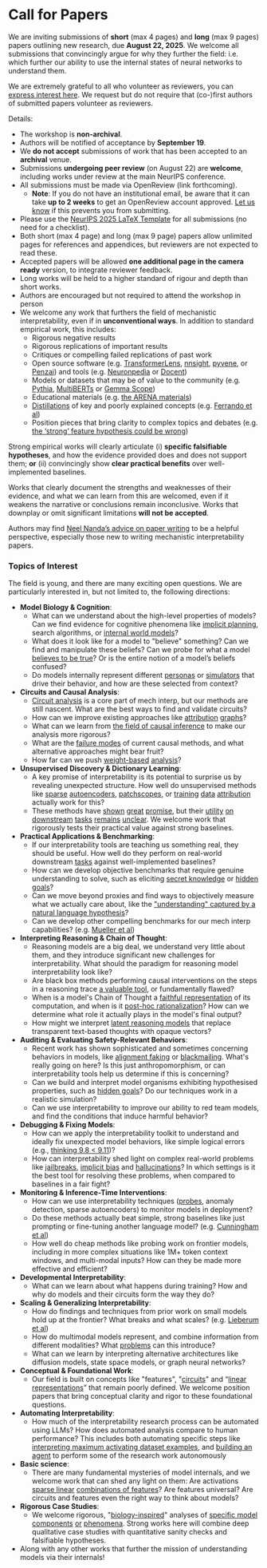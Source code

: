 # Call for Papers
We are inviting submissions of **short** (max 4 pages) and **long** (max 9 pages) papers outlining new research, due **August 22, 2025**. We welcome all submissions that convincingly argue for why they further the field: i.e. which further our ability to use the internal states of neural networks to understand them. 

We are extremely grateful to all who volunteer as reviewers, you can [express interest here](https://www.google.com/url?q=https://docs.google.com/forms/d/e/1FAIpQLSdiw1SJllzoTz_nqzDTzTOGb9DV3W_truQyh-WvYj_QGIi7Mg/viewform?usp%3Ddialog&sa=D&source=editors&ust=1753617971770219&usg=AOvVaw2UmWMoGsy3Km7zQluHFPQx). We request but do not require that (co-)first authors of submitted papers volunteer as reviewers. 

Details: 
* The workshop is **non-archival**.
* Authors will be notified of acceptance by **September 19**.
* We **do not accept** submissions of work that has been accepted to an **archival** venue.
* Submissions **undergoing peer review** (on August 22) are **welcome**, including works under review at the main NeurIPS conference.
* All submissions must be made via OpenReview (link forthcoming).
  * **Note**: If you do not have an institutional email, be aware that it can take **up to 2 weeks** to get an OpenReview account approved. [Let us know](mailto:neurips2025@mechinterpworkshop.com) if this prevents you from submitting.
* Please use the [NeurIPS 2025 LaTeX Template](https://www.google.com/url?q=https://media.neurips.cc/Conferences/NeurIPS2025/Styles.zip&sa=D&source=editors&ust=1753617971774011&usg=AOvVaw2PRFJWYcogImNy3X_5kNcC) for all submissions (no need for a checklist).
* Both short (max 4 page) and long (max 9 page) papers allow unlimited pages for references and appendices, but reviewers are not expected to read these.
* Accepted papers will be allowed **one additional page in the camera ready** version, to integrate reviewer feedback.
* Long works will be held to a higher standard of rigour and depth than short works.
* Authors are encouraged but not required to attend the workshop in person
* We welcome any work that furthers the field of mechanistic interpretability, even if in **unconventional ways**. In addition to standard empirical work, this includes:
  * Rigorous negative results
  * Rigorous replications of important results
  * Critiques or compelling failed replications of past work
  * Open source software (e.g. [TransformerLens](https://www.google.com/url?q=https://github.com/neelnanda-io/TransformerLens&sa=D&source=editors&ust=1753617971777411&usg=AOvVaw3kw3TUOWSn_j_jxWP3CFtT), [nnsight](https://www.google.com/url?q=https://github.com/ndif-team/nnsight&sa=D&source=editors&ust=1753617971777682&usg=AOvVaw02zsOpVioNOG1o5Rg_ZUzT), [pyvene](https://www.google.com/url?q=https://github.com/stanfordnlp/pyvene/tree/main/pyvene/models/mlp&sa=D&source=editors&ust=1753617971777963&usg=AOvVaw0hUa5n8LJZexZ9pp2AqWoN), or [Penzai](https://www.google.com/url?q=https://github.com/google-deepmind/penzai&sa=D&source=editors&ust=1753617971778182&usg=AOvVaw2yQHpNyVZsCVs6bmbOQ8Mu)) and tools (e.g. [Neuronpedia](https://www.google.com/url?q=http://neuronpedia.org&sa=D&source=editors&ust=1753617971778411&usg=AOvVaw3mZBplMqJjIrMXQNpyj5Xh) or [Docent](https://www.google.com/url?q=https://transluce.org/introducing-docent&sa=D&source=editors&ust=1753617971778597&usg=AOvVaw21lLfbuV440BvDj2Oed6Fl))
  * Models or datasets that may be of value to the community (e.g. [Pythia](https://www.google.com/url?q=https://arxiv.org/abs/2304.01373&sa=D&source=editors&ust=1753617971779102&usg=AOvVaw1slwcJYQ4rxO8T4PBOFUsH), [MultiBERTs](https://www.google.com/url?q=https://arxiv.org/abs/2106.16163&sa=D&source=editors&ust=1753617971779294&usg=AOvVaw28FnFTBUJ006JOSMWAWg9I) or [Gemma Scope](https://www.google.com/url?q=https://arxiv.org/abs/2408.05147&sa=D&source=editors&ust=1753617971779486&usg=AOvVaw03qL6oZq879BfYrJiElws7))
  * Educational materials (e.g. [the ARENA materials](https://www.google.com/url?q=https://arena3-chapter1-transformer-interp.streamlit.app/&sa=D&source=editors&ust=1753617971779935&usg=AOvVaw05RNxB_zvJq6-_zjoFn29h))
  * [Distillations](https://www.google.com/url?q=https://distill.pub/2017/research-debt/&sa=D&source=editors&ust=1753617971780217&usg=AOvVaw1YiY_FmEPYlnQTE5z4ZrCm) of key and poorly explained concepts (e.g. [Ferrando et al](https://www.google.com/url?q=https://arxiv.org/abs/2405.00208&sa=D&source=editors&ust=1753617971780577&usg=AOvVaw3j-RnWFPWnyqbfXNsaz5RX))
  * Position pieces that bring clarity to complex topics and debates (e.g. [the ‘strong’ feature hypothesis could be wrong](https://www.google.com/url?q=https://www.alignmentforum.org/posts/tojtPCCRpKLSHBdpn/the-strong-feature-hypothesis-could-be-wrong&sa=D&source=editors&ust=1753617971781306&usg=AOvVaw0p3nzWrAPlnfZ8IQ37rrAX))

Strong empirical works will clearly articulate (i) **specific falsifiable hypotheses**, and how the evidence provided does and does not support them; **or** (ii) convincingly show **clear practical benefits** over well-implemented baselines. 

Works that clearly document the strengths and weaknesses of their evidence, and what we can learn from this are welcomed, even if it weakens the narrative or conclusions remain inconclusive. Works that downplay or omit significant limitations **will not be accepted**. 

Authors may find [Neel Nanda’s advice on paper writing](https://www.google.com/url?q=https://www.alignmentforum.org/posts/eJGptPbbFPZGLpjsp/highly-opinionated-advice-on-how-to-write-ml-papers&sa=D&source=editors&ust=1753617971784118&usg=AOvVaw2FchQMe6PaOrJ-WP_q9CFx) to be a helpful perspective, especially those new to writing mechanistic interpretability papers. 
### Topics of Interest
The field is young, and there are many exciting open questions. We are particularly interested in, but not limited to, the following directions: 
* **Model Biology & Cognition**:
  * What can we understand about the high-level properties of models? Can we find evidence for cognitive phenomena like [implicit planning](https://www.google.com/url?q=https://transformer-circuits.pub/2025/attribution-graphs/biology.html%23dives-poems&sa=D&source=editors&ust=1753617971786104&usg=AOvVaw29NPaeTHaM_iF5Jzc9uQEI), search algorithms, or [internal world models](https://www.google.com/url?q=https://arxiv.org/abs/2210.13382&sa=D&source=editors&ust=1753617971786457&usg=AOvVaw33BjRCEuMMDbUV_8OqJDdQ)?
  * What does it look like for a model to "believe" something? Can we find and manipulate these beliefs? Can we probe for what a model [believes to be true](https://www.google.com/url?q=https://arxiv.org/abs/2310.06824&sa=D&source=editors&ust=1753617971787148&usg=AOvVaw1OlataEFr3zwffrD92IIVH)? Or is the entire notion of a model’s beliefs confused?
  * Do models internally represent different [personas](https://www.google.com/url?q=https://arxiv.org/abs/2406.12094&sa=D&source=editors&ust=1753617971787703&usg=AOvVaw2ccolUzNTRm82kXGuWfb3b) or [simulators](https://www.google.com/url?q=https://www.nature.com/articles/s41586-023-06647-8&sa=D&source=editors&ust=1753617971787933&usg=AOvVaw0Yme0CazlZp8k7LfrLBYRl) that drive their behavior, and how are these selected from context?
* **Circuits and Causal Analysis**:
  * [Circuit analysis](https://www.google.com/url?q=https://distill.pub/2020/circuits/zoom-in/&sa=D&source=editors&ust=1753617971788765&usg=AOvVaw365YH0Lm2_uxpEyKwUD5ni) is a core part of mech interp, but our methods are still nascent. What are the best ways to find and validate circuits?
  * How can we improve existing approaches like [attribution](https://www.google.com/url?q=https://arxiv.org/abs/2406.11944&sa=D&source=editors&ust=1753617971789640&usg=AOvVaw3-8BAfx3PXCaWJBBHxHxP0) [graphs](https://www.google.com/url?q=https://transformer-circuits.pub/2025/attribution-graphs/methods.html&sa=D&source=editors&ust=1753617971789902&usg=AOvVaw2asdlMogsiJM7tGss8Q-Ai)?
  * What can we learn from [the field of causal inference](https://www.google.com/url?q=https://arxiv.org/abs/2407.04690&sa=D&source=editors&ust=1753617971790287&usg=AOvVaw0tHhvXNvGgecSCekCkknBB) to make our analysis more rigorous?
  * What are the [failure modes](https://www.google.com/url?q=https://arxiv.org/abs/2307.15771&sa=D&source=editors&ust=1753617971790734&usg=AOvVaw2cj9vNH93mkke81spoP_W7) of current causal methods, and what alternative approaches might bear fruit?
  * How far can we push [weight-based](https://www.google.com/url?q=https://arxiv.org/abs/2301.05217&sa=D&source=editors&ust=1753617971791269&usg=AOvVaw05INwtrr5XMIJvDC5HH3xi) [analysis](https://www.google.com/url?q=https://arxiv.org/abs/2410.08417&sa=D&source=editors&ust=1753617971791428&usg=AOvVaw3VW7UcKNOGWNGWmxXFbr_j)?
* **Unsupervised Discovery & Dictionary Learning**:
  * A key promise of interpretability is its potential to surprise us by revealing unexpected structure. How well do unsupervised methods like [sparse](https://www.google.com/url?q=https://arxiv.org/abs/2103.15949&sa=D&source=editors&ust=1753617971792366&usg=AOvVaw0EHVGyC1IDNmTcvvHZh5rx) [autoencoders](https://www.google.com/url?q=https://transformer-circuits.pub/2023/monosemantic-features&sa=D&source=editors&ust=1753617971792588&usg=AOvVaw0_kR2WPuY3YcQDNzvsFGvn), [patch](https://www.google.com/url?q=https://arxiv.org/abs/2401.06102&sa=D&source=editors&ust=1753617971792789&usg=AOvVaw1BlZdk7y-8iM2ifMoHWnGo)[scopes](https://www.google.com/url?q=https://arxiv.org/abs/2403.10949v2&sa=D&source=editors&ust=1753617971792926&usg=AOvVaw3-OHMgv_uuhhLFABd67SG9), or [training](https://www.google.com/url?q=https://proceedings.mlr.press/v70/koh17a?ref%3Dhttps://githubhelp.com&sa=D&source=editors&ust=1753617971793145&usg=AOvVaw20c8K-1bQsDcG-Sovw5bNz) [data](https://www.google.com/url?q=https://arxiv.org/abs/2308.03296&sa=D&source=editors&ust=1753617971793338&usg=AOvVaw2q3L9lO8r8h5eealXJnNVo) [attribution](https://www.google.com/url?q=https://arxiv.org/abs/2205.11482&sa=D&source=editors&ust=1753617971793522&usg=AOvVaw32SYty6RduFOixom6erbH0) actually work for this?
  * These methods have [shown](https://www.google.com/url?q=https://transformer-circuits.pub/2024/scaling-monosemanticity/index.html&sa=D&source=editors&ust=1753617971793988&usg=AOvVaw08m3RRfLo_eucLT3q8MPHh) [great](https://www.google.com/url?q=https://transformer-circuits.pub/2025/attribution-graphs/biology.html&sa=D&source=editors&ust=1753617971794264&usg=AOvVaw23z8SdmRWoMqOqppWIU7QX) [promise](https://www.google.com/url?q=https://arxiv.org/abs/2503.10965&sa=D&source=editors&ust=1753617971794487&usg=AOvVaw2nqIxaj1R6PDfpSIxFyG0u), but their [utility](https://www.google.com/url?q=https://arxiv.org/abs/2502.16681&sa=D&source=editors&ust=1753617971794742&usg=AOvVaw0nyGjI7HWH3mY2EDlLIsvP) [on](https://www.google.com/url?q=https://www.tilderesearch.com/blog/sieve&sa=D&source=editors&ust=1753617971794917&usg=AOvVaw3Jkbv-sStpQQbqGdohIoNj) [downstream](https://www.google.com/url?q=https://arxiv.org/abs/2501.17148&sa=D&source=editors&ust=1753617971795083&usg=AOvVaw10HfXlblqXcLUqjOjuzLBi) [tasks](https://www.google.com/url?q=https://transformer-circuits.pub/2024/features-as-classifiers/index.html&sa=D&source=editors&ust=1753617971795288&usg=AOvVaw0rIp-spgWXLd-ApAthxUkm) [remains](https://www.google.com/url?q=https://arxiv.org/abs/2502.04382&sa=D&source=editors&ust=1753617971795485&usg=AOvVaw3Gs0rcfmkEKW5zHnLT0GRh) [unclear](https://www.google.com/url?q=https://www.alignmentforum.org/posts/4uXCAJNuPKtKBsi28/negative-results-for-saes-on-downstream-tasks&sa=D&source=editors&ust=1753617971795783&usg=AOvVaw0mPvRJaPsrXGooDimICJtj). We welcome work that rigorously tests their practical value against strong baselines.
* **Practical Applications & Benchmarking**:
  * If our interpretability tools are teaching us something real, they should be useful. How well do they perform on real-world downstream [tasks](https://www.google.com/url?q=https://www.lesswrong.com/posts/wGRnzCFcowRCrpX4Y/downstream-applications-as-validation-of-interpretability&sa=D&source=editors&ust=1753617971797039&usg=AOvVaw1K_k3Jp2uAOzDD50pzMahf) against well-implemented baselines?
  * How can we develop objective benchmarks that require genuine understanding to solve, such as eliciting [secret knowledge](https://www.google.com/url?q=https://arxiv.org/abs/2505.14352&sa=D&source=editors&ust=1753617971797714&usg=AOvVaw1ObzNfbtwjUCCT4xl8rxdf) or [hidden goals](https://www.google.com/url?q=https://arxiv.org/abs/2503.10965&sa=D&source=editors&ust=1753617971797904&usg=AOvVaw3h1IIrJ5tN_LB5ZzM0VYy-)?
  * Can we move beyond proxies and find ways to objectively measure what we actually care about, like the ["understanding" captured by a natural language hypothesis](https://www.google.com/url?q=https://arxiv.org/abs/2502.04382&sa=D&source=editors&ust=1753617971798501&usg=AOvVaw2WtcTeHswdwPNPC42MIS_G)?
  * Can we develop other compelling benchmarks for our mech interp capabilities? (e.g. [Mueller et al](https://www.google.com/url?q=https://arxiv.org/abs/2504.13151&sa=D&source=editors&ust=1753617971799023&usg=AOvVaw3GPPhK__jqXErH9kDrCsuj))
* **Interpreting Reasoning & Chain of Thought**:
  * Reasoning models are a big deal, we understand very little about them, and they introduce significant new challenges for interpretability. What should the paradigm for reasoning model interpretability look like?
  * Are black box methods performing causal interventions on the steps in a reasoning trace [a valuable tool](https://www.google.com/url?q=https://arxiv.org/abs/2506.19143&sa=D&source=editors&ust=1753617971800502&usg=AOvVaw1GAVy8_DG2mNIXz6sRQSAs), or fundamentally flawed?
  * When is a model's Chain of Thought a [faithful representation](https://www.google.com/url?q=https://arxiv.org/abs/2305.04388&sa=D&source=editors&ust=1753617971801291&usg=AOvVaw3xEcFTE4CodB2MrRo4y-O1) of its computation, and when is it [post-hoc rationalization](https://www.google.com/url?q=https://arxiv.org/abs/2503.08679&sa=D&source=editors&ust=1753617971801684&usg=AOvVaw1Lp6WRzK2ePb6DmjUDxqb5)? How can we determine what role it actually plays in the model's final output?
  * How might we interpret [latent reasoning models](https://www.google.com/url?q=https://arxiv.org/abs/2412.06769&sa=D&source=editors&ust=1753617971802278&usg=AOvVaw1axeQSEdTQ2Qt0ZEoXP1Vb) that replace transparent text-based thoughts with opaque vectors?
* **Auditing & Evaluating Safety-Relevant Behaviors**:
  * Recent work has shown sophisticated and sometimes concerning behaviors in models, like [alignment faking](https://www.google.com/url?q=https://arxiv.org/abs/2412.14093&sa=D&source=editors&ust=1753617971803221&usg=AOvVaw27XybOh68JPCjdiLoskwLA) or [blackmailing](https://www.google.com/url?q=https://www.anthropic.com/research/agentic-misalignment&sa=D&source=editors&ust=1753617971803451&usg=AOvVaw2_WmwryRQZg5lQ_DCjUN_3). What's really going on here? Is this just anthropomorphism, or can interpretability tools help us determine if this is concerning?
  * Can we build and interpret model organisms exhibiting hypothesised properties, such as [hidden goals](https://www.google.com/url?q=https://arxiv.org/abs/2503.10965&sa=D&source=editors&ust=1753617971804329&usg=AOvVaw0lp5zrE5B8Lgcx3ul0XBnp)? Do our techniques work in a realistic simulation?
  * Can we use interpretability to improve our ability to red team models, and find the conditions that induce harmful behavior?
* **Debugging & Fixing Models**:
  * How can we apply the interpretability toolkit to understand and ideally fix unexpected model behaviors, like simple logical errors (e.g., [thinking 9.8 < 9.11](https://www.google.com/url?q=https://transluce.org/observability-interface&sa=D&source=editors&ust=1753617971805600&usg=AOvVaw3n-ocphJpjDT2HYDpdZ6Cp))?
  * How can interpretability shed light on complex real-world problems like [jailbreaks](https://www.google.com/url?q=https://transformer-circuits.pub/2025/attribution-graphs/biology.html%23dives-jailbreak&sa=D&source=editors&ust=1753617971806148&usg=AOvVaw2vh1fsSfmGDdglziQlgxSL), [implicit bias](https://www.google.com/url?q=https://arxiv.org/abs/2506.10922&sa=D&source=editors&ust=1753617971806355&usg=AOvVaw1N8yz7vanc8xwN-A5jDzoy) and [hallucinations](https://www.google.com/url?q=https://arxiv.org/abs/2411.14257&sa=D&source=editors&ust=1753617971806524&usg=AOvVaw1G_pmgr6U5POShJG_5ZAsB)? In which settings is it the best tool for resolving these problems, when compared to baselines in a fair fight?
* **Monitoring & Inference-Time Interventions**:
  * How can we use interpretability techniques ([probes](https://www.google.com/url?q=https://arxiv.org/abs/2102.12452&sa=D&source=editors&ust=1753617971807461&usg=AOvVaw1NzrYO-XIcgW6GnEdbtn8l), anomaly detection, sparse autoencoders) to monitor models in deployment?
  * Do these methods actually beat simple, strong baselines like just prompting or fine-tuning another language model? (e.g. [Cunningham et al](https://www.google.com/url?q=https://alignment.anthropic.com/2025/cheap-monitors/&sa=D&source=editors&ust=1753617971808318&usg=AOvVaw1ud_L5VWfLrd-G_qgxMcW0))
  * How well do cheap methods like probing work on frontier models, including in more complex situations like 1M+ token context windows, and multi-modal inputs? How can they be made more effective and efficient?
* **Developmental Interpretability**:
  * What can we learn about what happens during training? How and why do models and their circuits form the way they do?
* **Scaling & Generalizing Interpretability**:
  * How do findings and techniques from prior work on small models hold up at the frontier? What breaks and what scales? (e.g. [Lieberum et al](https://www.google.com/url?q=https://arxiv.org/abs/2307.09458&sa=D&source=editors&ust=1753617971810343&usg=AOvVaw2xFdtQyFcVnL57YYiWb9ti))
  * How do multimodal models represent, and combine information from different modalities? What [problems](https://www.google.com/url?q=https://openreview.net/pdf?id%3DVUhRdZp8ke&sa=D&source=editors&ust=1753617971810864&usg=AOvVaw3KxMAqoaHsGkxkCqgsfbHy) can this introduce?
  * What can we learn by interpreting alternative architectures like diffusion models, state space models, or graph neural networks?
* **Conceptual & Foundational Work**:
  * Our field is built on concepts like "features", "[circuits](https://www.google.com/url?q=https://distill.pub/2020/circuits/zoom-in/&sa=D&source=editors&ust=1753617971811885&usg=AOvVaw2Vqwu-2IF8QwwxiSWXigWp)" and “[linear representations](https://www.google.com/url?q=https://transformer-circuits.pub/2024/july-update/index.html%23linear-representations&sa=D&source=editors&ust=1753617971812181&usg=AOvVaw2WbgVkHpHR9qlv_QznUIl4)” that remain poorly defined. We welcome position papers that bring conceptual clarity and rigor to these foundational questions.
* **Automating Interpretability**:
  * How much of the interpretability research process can be automated using LLMs? How does automated analysis compare to human performance? This includes both automating specific steps like [interpreting maximum activating dataset examples](https://www.google.com/url?q=https://openaipublic.blob.core.windows.net/neuron-explainer/paper/index.html&sa=D&source=editors&ust=1753617971813537&usg=AOvVaw18cYiQxaByOJkuWiTtpjTH), and [building an agent](https://www.google.com/url?q=https://arxiv.org/abs/2404.14394&sa=D&source=editors&ust=1753617971813732&usg=AOvVaw0lyCGOhKdEaRfNqOQAN3Hl) to perform some of the research work autonomously
* **Basic science**:
  * There are many fundamental mysteries of model internals, and we welcome work that can shed any light on them: Are activations [sparse linear](https://www.google.com/url?q=https://arxiv.org/abs/1601.03764&sa=D&source=editors&ust=1753617971814701&usg=AOvVaw1q-7nMve6SONn0G470QKhZ) [combinations of features](https://www.google.com/url?q=https://transformer-circuits.pub/2022/toy_model/index.html&sa=D&source=editors&ust=1753617971814962&usg=AOvVaw1A42DMwj63QzpTFPlL39QG)? Are features universal? Are circuits and features even the right way to think about models?
* **Rigorous Case Studies**:
  * We welcome rigorous, "[biology-inspired](https://www.google.com/url?q=https://distill.pub/2020/circuits/curve-circuits/&sa=D&source=editors&ust=1753617971815822&usg=AOvVaw0LitTSG3VJQTKs0zMWZa_0)" analyses of [specific model](https://www.google.com/url?q=https://arxiv.org/abs/2310.04625&sa=D&source=editors&ust=1753617971816045&usg=AOvVaw2sZNA7D-oAyHJtfDG74_fw) [components](https://www.google.com/url?q=https://transformer-circuits.pub/2024/scaling-monosemanticity/index.html&sa=D&source=editors&ust=1753617971816267&usg=AOvVaw1VCWzYeUu-kZ_FGBxtML30) [or](https://www.google.com/url?q=https://arxiv.org/abs/2305.01610&sa=D&source=editors&ust=1753617971816402&usg=AOvVaw2RCrSpGQOzgfJEG_3-Ujmi) [phenomena](https://www.google.com/url?q=https://arxiv.org/abs/2306.09346&sa=D&source=editors&ust=1753617971816571&usg=AOvVaw25sc7i7JGaOzsrDazEcD6h). Strong works here will combine deep qualitative case studies with quantitative sanity checks and falsifiable hypotheses.
* Along with any other works that further the mission of understanding models via their internals!